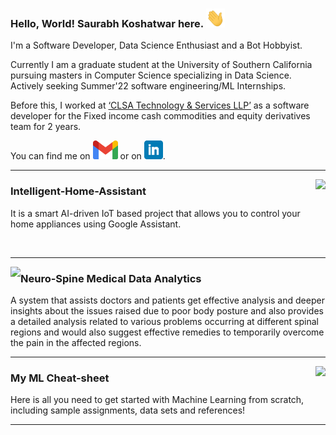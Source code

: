 ### Hello, World! Saurabh Koshatwar here. <img src="images/wave.gif" width="30px" height="30px">

I'm a Software Developer, Data Science Enthusiast and a Bot Hobbyist.

Currently I am a graduate student at the University of Southern California pursuing masters in Computer Science specializing in Data Science. Actively seeking Summer'22 software engineering/ML Internships.

Before this, I worked at [‘CLSA Technology & Services LLP’](https://clsa.com) as a software developer for the Fixed income cash commodities and equity derivatives team for 2 years.

You can find me on <a href="mailto:saurabhkoshatwar1996@gmail.com"><img height="30" src="/images/gmail.png" ></a> or on <a href="https://www.linkedin.com/in/saurabhkoshatwar/"><img height="30" src="/images/linkedin.png"></a>.


 ---
 
 <p>
 <a href="https://github.com/saurabhkoshatwar/Intelligent-Home-Assistant">
  <img align="right" src="https://github-readme-stats.vercel.app/api/pin/?username=saurabhkoshatwar&repo=Intelligent-Home-Assistant&title_color=ffffff&text_color=c9cacc&icon_color=2bbc8a&bg_color=1d1f21" />
</a>
</p>
 
### Intelligent-Home-Assistant

It is a smart AI-driven IoT based project that allows you to control your home appliances using Google Assistant.

<br>

 ---
 
 <p>
 <a href="https://github.com/saurabhkoshatwar/NSMDA-FinalYearProject">
  <img align="left" src="https://github-readme-stats.vercel.app/api/pin/?username=saurabhkoshatwar&repo=NSMDA-FinalYearProject&title_color=ffffff&text_color=c9cacc&icon_color=2bbc8a&bg_color=1d1f21" />
</a>
</p>
 
### Neuro-Spine Medical Data Analytics

A system that assists doctors and patients get effective analysis and deeper insights about the issues raised due to poor body posture and also provides a detailed analysis related to various problems occurring at different spinal regions and would also suggest effective remedies to temporarily overcome the pain in the affected regions.
<br>

 ---
 

 
 <p>
 <a href="https://github.com/saurabhkoshatwar/ML-Assignments">
  <img align="right" src="https://github-readme-stats.vercel.app/api/pin/?username=saurabhkoshatwar&repo=ML-Assignments&title_color=ffffff&text_color=c9cacc&icon_color=2bbc8a&bg_color=1d1f21" />
</a>
</p>
 
### My ML Cheat-sheet

Here is all you need to get started with Machine Learning from scratch, including sample assignments, data sets and references!

 ---
  
<!--  <p>
 <a href="https://github.com/saurabhkoshatwar/addons">
  <img width="419px" height="100px" margin-right="10%" margin-bottom="2%" margin-top="-2%" align="right" src="/images/sig addons.png"  />
</a>
</p>
 
### TensorFlow Addons

I’m currently working on TensorFlow Addons contributions!

 --- -->

<!--
**saurabhkoshatwar/saurabhkoshatwar** is a ✨ _special_ ✨ repository because its `README.md` (this file) appears on your GitHub profile.

Here are some ideas to get you started:

- 🔭 I’m currently working on ...
- 🌱 I’m currently learning ...
- 👯 I’m looking to collaborate on ...
- 🤔 I’m looking for help with ...
- 💬 Ask me about ...
- 📫 How to reach me: ...
- 😄 Pronouns: ...
- ⚡ Fun fact: ...
-->
